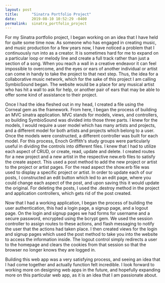```yaml
---
layout: post
title:      "Sinatra Portfolio Project"
date:       2019-08-10 10:52:29 -0400
permalink:  sinatra_portfolio_project
---
```


For my Sinatra portfolio project, I began working on an idea that I have held for quite some time now. As someone who has engaged in creating music, and music production for a few years now, I have noticed a problem that I continuously run into as a creator. It is sometimes hard for me to expand on a particular loop or melody line and create a full track rather than just a section of a song. When you reach a wall in a creative endeavor it can feel impossible to overcome, and the eyes or ears of another individual or artist can come in handy to take the project to that next step. Thus, the idea for a collaborative music network, which for the sake of this project I am calling SymbioSound began. The website would be a place for any musical artist who has hit a wall to ask for help, or another pair of ears that may be able to offer some kind of assistance to their project.

Once I had the idea fleshed out in my head, I created a file using the Corneal gem as the framework. From here, I began the process of building an MVC sinatra application. MVC stands for models, views, and controllers, so building SymbioSound was divided into those three parts. I knew for the models, I would require a user model which has many artists and projects, and a different model for both artists and projects which belong to a user. Once the models were constructed, a different controller was built for each model. For this process, Enoch Griffith's study groups were particularly useful in dividing the controls into different files. I knew that I had to utilize each aspect of CRUD, or create, read, update and delete. I created routes for a new project and a new artist in the respective new.erb files to satisfy the create aspect. This used a post method to add the new project or artist to the project or artist pages. For the read aspect the show.erb file was used to display a specific project or artist. In order to update each of our posts, I constructed an edit button which led to an edit page, where you could change each aspect of the post, and upon saving this it would update the original. For deleting the posts, I used the .destroy method in the project and application controllers, which gets rid of the post created.

Now that I had a working application, I began the process of building the user authentication, this had a login page, a signup page, and a logout page. On the login and signup pages we had forms for username and a secure password, encrypted using the bcrypt gem. We used the session controller to assign routes to these actions, and flash messaging to notify the user that the actions had taken place. I then created views for the login and signup pages which used the post method to take you into the website to access the information inside. The logout control simply redirects a user to the homepage and clears the cookies from that session so that the browser no longer knows they are logged in.

Building this web app was a very satisfying process, and seeing an idea that I had come together and actually function felt incredible. I look forward to working more on designing web apps in the future, and hopefully expanding more on this particular web app, as it is an idea that I am passionate about. 
